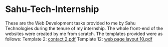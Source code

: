 # Sahu-Tech-Internship

These are the Web Development tasks provided to me by Sahu Technologies during the tenure of my internship. The whole front-end of the websites were created by me from scratch. The templates provided were as follows:
Template 2:
[contact 2.pdf](https://github.com/iisshaa/Sahu-Tech-Internship/files/7590644/contact.2.pdf)
Template 12:
[web page layout 10.pdf](https://github.com/iisshaa/Sahu-Tech-Internship/files/7590645/web.page.layout.10.pdf)



